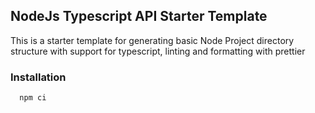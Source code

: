 ## NodeJs Typescript API Starter Template

This is a starter template for generating basic Node Project directory structure
with support for typescript, linting and formatting with prettier

### Installation

```bash
  npm ci
```
